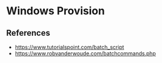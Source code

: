 # Windows Provision

## References

- https://www.tutorialspoint.com/batch_script
- https://www.robvanderwoude.com/batchcommands.php
